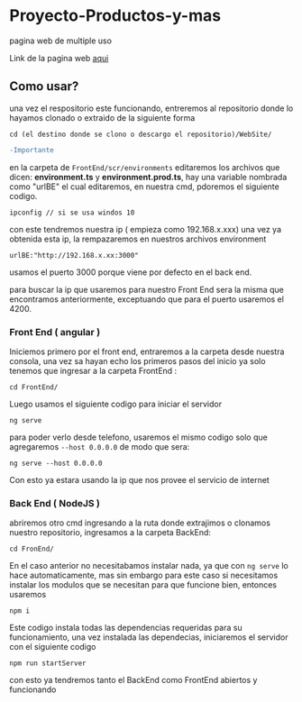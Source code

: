 # Proyecto-Productos-y-mas
pagina web de multiple uso

Link de la pagina web [aqui](https://cloud-c-project.herokuapp.com/)

## Como usar?

una vez el respositorio este funcionando, entreremos al repositorio donde lo hayamos clonado o extraido de la siguiente forma

```
cd (el destino donde se clono o descargo el repositorio)/WebSite/
```

```diff
-Importante
```

en la carpeta de `FrontEnd/scr/environments` editaremos los archivos que dicen: **environment.ts** y **environment.prod.ts**, hay una variable nombrada como "urlBE" el cual editaremos, en nuestra cmd, pdoremos el siguiente codigo.

```
ipconfig // si se usa windos 10
```

con este tendremos nuestra ip ( empieza como 192.168.x.xxx) una vez ya obtenida esta ip, la rempazaremos en nuestros archivos environment

```
urlBE:"http://192.168.x.xx:3000"
```
usamos el puerto 3000 porque viene por defecto en el back end.

para buscar la ip que usaremos para nuestro Front End sera la misma que encontramos anteriormente, exceptuando que para el puerto usaremos el 4200.

### Front End ( angular )

Iniciemos primero por el front end, entraremos a la carpeta desde nuestra consola, una vez sa hayan echo los primeros pasos del inicio ya solo tenemos que ingresar a la carpeta FrontEnd : 

```
cd FrontEnd/
```

Luego usamos el siguiente codigo para iniciar el servidor

```
ng serve
```

para poder verlo desde telefono, usaremos el mismo codigo solo que agregaremos ```--host 0.0.0.0``` de modo que sera:

```
ng serve --host 0.0.0.0
```

Con esto ya estara usando la ip que nos provee el servicio de internet

### Back End ( NodeJS )

abriremos otro cmd ingresando a la ruta donde extrajimos o clonamos nuestro repositorio, ingresamos a la carpeta BackEnd:

```
cd FronEnd/
```

En el caso anterior no necesitabamos instalar nada, ya que con ``` ng serve ``` lo hace automaticamente, mas sin embargo para este caso si necesitamos instalar los modulos que se necesitan para que funcione bien, entonces usaremos

```
npm i
```
Este codigo instala todas las dependencias requeridas para su funcionamiento, una vez instalada las dependecias, iniciaremos el servidor con el siguiente codigo

```
npm run startServer
```

con esto ya tendremos tanto el BackEnd como FrontEnd abiertos y funcionando



